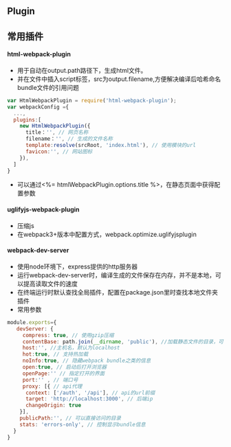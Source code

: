 <!--
 * @Author: your name
 * @Date: 2020-03-04 09:36:25
 * @LastEditTime: 2020-03-04 15:49:01
 * @LastEditors: Please set LastEditors
 * @Description: In User Settings Edit
 * @FilePath: \vue-note\Webpack\plugins.md
 -->
## Plugin

## 常用插件

#### html-webpack-plugin
- 用于自动在output.path路径下，生成html文件。
- 并在文件中插入script标签，src为output.filename,方便解决编译后哈希命名bundle文件的引用问题
```javascript
var HtmlWebpackPlugin = require('html-webpack-plugin');
var webpackConfig ={
  ...,
  plugins:[
    new HtmlWebpackPlugin({
      title：'', // 网页名称
      filename：'', // 生成的文件名称
      template:resolve(srcRoot, 'index.html'), // 使用模块的url
      favicon:'', // 网站图标
    }),
  ]
}
```
- 可以通过<%= htmlWebpackPlugin.options.title %>，在静态页面中获得配置参数


#### uglifyjs-webpack-plugin
- 压缩js
- 在webpack3+版本中配置方式，webpack.optimize.uglifyjsplugin

#### webpack-dev-server
- 使用node环境下，express提供的http服务器
- 运行webpack-dev-server时，编译生成的文件保存在内存，并不是本地，可以提高读取文件的速度
- 在终端运行时默认查找全局插件，配置在package.json里时查找本地文件夹插件
- 常用参数
```javascript
module.exports={
   devServer: {
     compress: true, // 使用gzip压缩
     contentBase: path.join(__dirname, 'public'), //加载静态文件的目录，可以配置为数组
     host:'', //主机名，默认为localhost
     hot:true, // 支持热加载
     noInfo:true, // 隐藏webpack bundle之类的信息
     open:true, // 启动后打开浏览器
     openPage:'' // 指定打开的界面
     port:'' , // 端口号
     proxy: [{ // api代理
      context: ['/auth', '/api'], // api的url前缀
      target: 'http://localhost:3000', // 后端ip
      changeOrigin: true
    }],
    publicPath:'', // 可以直接访问的目录
    stats: 'errors-only', // 控制显示bundle信息
  }
}
```
 